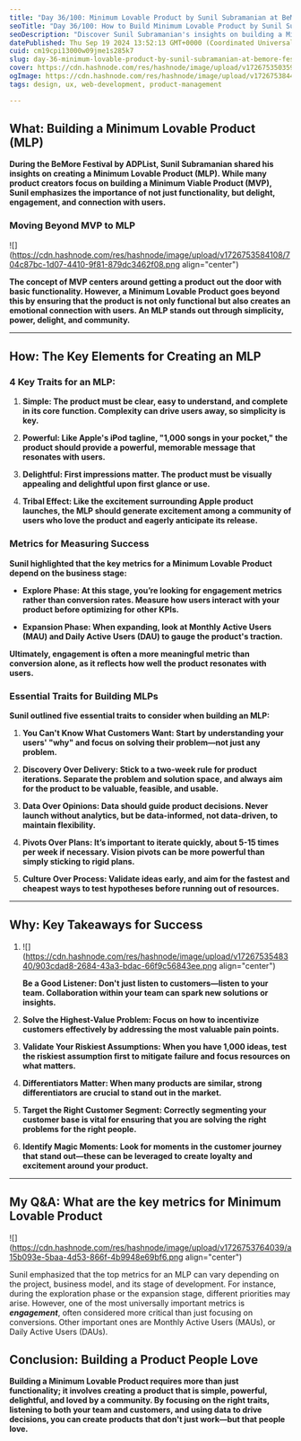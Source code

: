 ```yaml
---
title: "Day 36/100: Minimum Lovable Product by Sunil Subramanian at BeMore Festival 2024"
seoTitle: "Day 36/100: How to Build Minimum Lovable Product by Sunil Subramanian"
seoDescription: "Discover Sunil Subramanian's insights on building a Minimum Lovable Product. Learn the key traits and metrics to create products that delight users and fost"
datePublished: Thu Sep 19 2024 13:52:13 GMT+0000 (Coordinated Universal Time)
cuid: cm19cpi13000w09jme1s285k7
slug: day-36-minimum-lovable-product-by-sunil-subramanian-at-bemore-festival-2024
cover: https://cdn.hashnode.com/res/hashnode/image/upload/v1726753503594/e2614453-d72f-45d9-a3dc-cb0e1dc02852.png
ogImage: https://cdn.hashnode.com/res/hashnode/image/upload/v1726753844310/50f2c5d3-03d2-4da5-ab1d-1eec71cb6166.png
tags: design, ux, web-development, product-management

---
```


## **What: Building a Minimum Lovable Product (MLP)**

**During the BeMore Festival by ADPList, Sunil Subramanian shared his insights on creating a Minimum Lovable Product (MLP). While many product creators focus on building a Minimum Viable Product (MVP), Sunil emphasizes the importance of not just functionality, but delight, engagement, and connection with users.**

### **Moving Beyond MVP to MLP**

![](https://cdn.hashnode.com/res/hashnode/image/upload/v1726753584108/704c87bc-1d07-4410-9f81-879dc3462f08.png align="center")

**The concept of MVP centers around getting a product out the door with basic functionality. However, a Minimum Lovable Product goes beyond this by ensuring that the product is not only functional but also creates an emotional connection with users. An MLP stands out through simplicity, power, delight, and community.**

---

## **How: The Key Elements for Creating an MLP**

### **4 Key Traits for an MLP:**

1. **Simple: The product must be clear, easy to understand, and complete in its core function. Complexity can drive users away, so simplicity is key.**
    
2. **Powerful: Like Apple's iPod tagline, "1,000 songs in your pocket," the product should provide a powerful, memorable message that resonates with users.**
    
3. **Delightful: First impressions matter. The product must be visually appealing and delightful upon first glance or use.**
    
4. **Tribal Effect: Like the excitement surrounding Apple product launches, the MLP should generate excitement among a community of users who love the product and eagerly anticipate its release.**
    

### **Metrics for Measuring Success**

**Sunil highlighted that the key metrics for a Minimum Lovable Product depend on the business stage:**

* **Explore Phase: At this stage, you’re looking for engagement metrics rather than conversion rates. Measure how users interact with your product before optimizing for other KPIs.**
    
* **Expansion Phase: When expanding, look at Monthly Active Users (MAU) and Daily Active Users (DAU) to gauge the product's traction.**
    

**Ultimately, engagement is often a more meaningful metric than conversion alone, as it reflects how well the product resonates with users.**

### **Essential Traits for Building MLPs**

**Sunil outlined five essential traits to consider when building an MLP:**

1. **You Can't Know What Customers Want: Start by understanding your users' "why" and focus on solving their problem—not just any problem.**
    
2. **Discovery Over Delivery: Stick to a two-week rule for product iterations. Separate the problem and solution space, and always aim for the product to be valuable, feasible, and usable.**
    
3. **Data Over Opinions: Data should guide product decisions. Never launch without analytics, but be data-informed, not data-driven, to maintain flexibility.**
    
4. **Pivots Over Plans: It’s important to iterate quickly, about 5-15 times per week if necessary. Vision pivots can be more powerful than simply sticking to rigid plans.**
    
5. **Culture Over Process: Validate ideas early, and aim for the fastest and cheapest ways to test hypotheses before running out of resources.**
    

---

## **Why: Key Takeaways for Success**

1. ![](https://cdn.hashnode.com/res/hashnode/image/upload/v1726753548340/903cdad8-2684-43a3-bdac-66f9c56843ee.png align="center")
    
    **Be a Good Listener: Don't just listen to customers—listen to your team. Collaboration within your team can spark new solutions or insights.**
    
2. **Solve the Highest-Value Problem: Focus on how to incentivize customers effectively by addressing the most valuable pain points.**
    
3. **Validate Your Riskiest Assumptions: When you have 1,000 ideas, test the riskiest assumption first to mitigate failure and focus resources on what matters.**
    
4. **Differentiators Matter: When many products are similar, strong differentiators are crucial to stand out in the market.**
    
5. **Target the Right Customer Segment: Correctly segmenting your customer base is vital for ensuring that you are solving the right problems for the right people.**
    
6. **Identify Magic Moments: Look for moments in the customer journey that stand out—these can be leveraged to create loyalty and excitement around your product.**
    

---

## **My Q&A: What are the key metrics for Minimum Lovable Product**

![](https://cdn.hashnode.com/res/hashnode/image/upload/v1726753764039/a15b093e-5baa-4d53-866f-4b9948e69bf6.png align="center")

Sunil emphasized that the top metrics for an MLP can vary depending on the project, business model, and its stage of development. For instance, during the exploration phase or the expansion stage, different priorities may arise. However, one of the most universally important metrics is ***engagement***, often considered more critical than just focusing on conversions. Other important ones are Monthly Active Users (MAUs), or Daily Active Users (DAUs).

## **Conclusion: Building a Product People Love**

**Building a Minimum Lovable Product requires more than just functionality; it involves creating a product that is simple, powerful, delightful, and loved by a community. By focusing on the right traits, listening to both your team and customers, and using data to drive decisions, you can create products that don't just work—but that people love.**